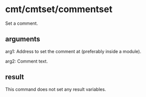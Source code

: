 # cmt/cmtset/commentset

Set a comment.

## arguments

arg1: Address to set the comment at (preferably inside a module).

arg2: Comment text.

## result

This command does not set any result variables.

